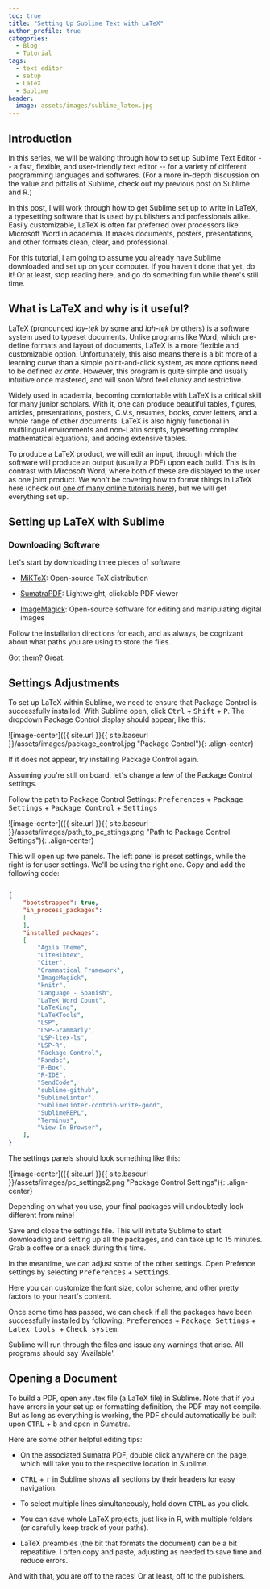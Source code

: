 ```yaml
---
toc: true
title: "Setting Up Sublime Text with LaTeX"
author_profile: true
categories:
  - Blog
  - Tutorial
tags:
  - text editor
  - setup
  - LaTeX
  - Sublime
header: 
  image: assets/images/sublime_latex.jpg
---
```




## Introduction

In this series, we will be walking through how to set up Sublime Text Editor -- a fast, flexible, and user-friendly text editor -- for a variety of different programming languages and softwares. (For a more in-depth discussion on the value and pitfalls of Sublime, check out my previous post on Sublime and R.)

In this post, I will work through how to get Sublime set up to write in LaTeX, a typesetting software that is used by publishers and professionals alike. Easily customizable, LaTeX is often far preferred over processors like Microsoft Word in academia. It makes documents, posters, presentations, and other formats clean, clear, and professional.

For this tutorial, I am going to assume you already have Sublime downloaded and set up on your computer. If you haven't done that yet, do it! Or at least, stop reading here, and go do something fun while there's still time.



## What is LaTeX and why is it useful?

LaTeX (pronounced _lay-tek_ by some and _lah-tek_ by others) is a software system used to typeset documents. Unlike programs like Word, which pre-define formats and layout of documents, LaTeX is a more flexible and customizable option. Unfortunately, this also means there is a bit more of a learning curve than a simple point-and-click system, as more options need to be defined _ex ante_. However, this program is quite simple and usually intuitive once mastered, and will soon Word feel clunky and restrictive.

Widely used in academia, becoming comfortable with LaTeX is a critical skill for many junior scholars. With it, one can produce beautiful tables, figures, articles, presentations, posters, C.V.s, resumes, books, cover letters, and a whole range of other documents. LaTeX is also highly functional in multilingual environments and non-Latin scripts, typesetting complex mathematical equations, and adding extensive tables. 

To produce a LaTeX product, we will edit an input, through which the software will produce an output (usually a PDF) upon each build. This is in contrast with Mircosoft Word, where both of these are displayed to the user as one joint product. We won't be covering how to format things in LaTeX here (check out [one of many online tutorials here](https://www.overleaf.com/learn/latex/Learn_LaTeX_in_30_minutes)), but we will get everything set up.



## Setting up LaTeX with Sublime

### Downloading Software

Let's start by downloading three pieces of software:

* [MiKTeX](https://miktex.org/download): Open-source TeX distribution

* [SumatraPDF](https://www.sumatrapdfreader.org/download-free-pdf-viewer): Lightweight, clickable PDF viewer

* [ImageMagick](https://imagemagick.org/script/download.php#windows): Open-source software for editing and manipulating digital images

Follow the installation directions for each, and as always, be cognizant about what paths you are using to store the files.

Got them? Great.

## Settings Adjustments


To set up LaTeX within Sublime, we need to ensure that Package Control is successfully installed. With Sublime open, click <kbd>Ctrl</kbd> + <kbd>Shift</kbd> + <kbd>P</kbd>. The dropdown Package Control display should appear, like this:

![image-center]({{ site.url }}{{ site.baseurl }}/assets/images/package_control.jpg "Package Control"){: .align-center}

If it does not appear, try installing Package Control again.

Assuming you're still on board, let's change a few of the Package Control settings.

Follow the path to Package Control Settings: <kbd>Preferences</kbd> + <kbd>Package Settings</kbd> + <kbd>Package Control</kbd> + <kbd>Settings</kbd>

![image-center]({{ site.url }}{{ site.baseurl }}/assets/images/path_to_pc_sttings.png "Path to Package Control Settings"){: .align-center}


This will open up two panels. The left panel is preset settings, while the right is for user settings. We'll be using the right one. Copy and add the following code:


```json

{
	"bootstrapped": true,
	"in_process_packages":
	[
	],
	"installed_packages":
	[
		"Agila Theme",
		"CiteBibtex",
		"Citer",
		"Grammatical Framework",
		"ImageMagick",
		"knitr",
		"Language - Spanish",
		"LaTeX Word Count",
		"LaTeXing",
		"LaTeXTools",
		"LSP",
		"LSP-Grammarly",
		"LSP-ltex-ls",
		"LSP-R",
		"Package Control",
		"Pandoc",
		"R-Box",
		"R-IDE",
		"SendCode",		
		"sublime-github",
		"SublimeLinter",
		"SublimeLinter-contrib-write-good",
		"SublimeREPL",
		"Terminus",
		"View In Browser",
	],
}
```

The settings panels should look something like this:

![image-center]({{ site.url }}{{ site.baseurl }}/assets/images/pc_settings2.png "Package Control Settings"){: .align-center}

Depending on what you use, your final packages will undoubtedly look different from mine!

Save and close the settings file. This will initiate Sublime to start downloading and setting up all the packages, and can take up to 15 minutes. Grab a coffee or a snack during this time.

In the meantime, we can adjust some of the other settings. Open Prefence settings by selecting <kbd>Preferences</kbd> + <kbd>Settings</kbd>.

Here you can customize the font size, color scheme, and other pretty factors to your heart's content.

Once some time has passed, we can check if all the packages have been successfully installed by following: <kbd>Preferences</kbd> + <kbd>Package Settings</kbd> + <kbd>Latex tools </kbd> + <kbd>Check system</kbd>.

Sublime will run through the files and issue any warnings that arise. All programs should say 'Available'.

## Opening a Document

To build a PDF, open any .tex file (a LaTeX file) in Sublime. Note that if you have errors in your set up or formatting definition, the PDF may not compile. But as long as everything is working, the PDF should automatically be built upon <kbd>CTRL</kbd> + <kbd>b</kbd> and open in Sumatra. 

Here are some other helpful editing tips:

* On the associated Sumatra PDF, double click anywhere on the page, which will take you to the respective location in Sublime.

* <kbd>CTRL</kbd> + <kbd>r</kbd> in Sublime shows all sections by their headers for easy navigation.

* To select multiple lines simultaneously, hold down <kbd>CTRL</kbd> as you click.

* You can save whole LaTeX projects, just like in R, with multiple folders (or carefully keep track of your paths).

* LaTeX preambles (the bit that formats the document) can be a bit repeatitive. I often copy and paste, adjusting as needed to save time and reduce errors.

And with that, you are off to the races! Or at least, off to the publishers.

<!-- A notice displays information that explains nearby content. Often used to call attention to a particular detail.

When using Kramdown `{: .notice}` can be added after a sentence to assign the `.notice` to the `<p></p>` element. 

**Changes in Service:** We just updated our [privacy policy](#) here to better service our customers. We recommend reviewing the changes.
{: .notice}

**Primary Notice:** Lorem ipsum dolor sit amet, consectetur adipiscing elit. Integer nec odio. [Praesent libero](#). Sed cursus ante dapibus diam. Sed nisi. Nulla quis sem at nibh elementum imperdiet.
{: .notice--primary}

**Info Notice:** Lorem ipsum dolor sit amet, [consectetur adipiscing elit](#). Integer nec odio. Praesent libero. Sed cursus ante dapibus diam. Sed nisi. Nulla quis sem at nibh elementum imperdiet.
{: .notice--info}

**Warning Notice:** Lorem ipsum dolor sit amet, consectetur adipiscing elit. [Integer nec odio](#). Praesent libero. Sed cursus ante dapibus diam. Sed nisi. Nulla quis sem at nibh elementum imperdiet.
{: .notice--warning}

**Danger Notice:** Lorem ipsum dolor sit amet, [consectetur adipiscing](#) elit. Integer nec odio. Praesent libero. Sed cursus ante dapibus diam. Sed nisi. Nulla quis sem at nibh elementum imperdiet.
{: .notice--danger}

**Success Notice:** Lorem ipsum dolor sit amet, consectetur adipiscing elit. Integer nec odio. Praesent libero. Sed cursus ante dapibus diam. Sed nisi. Nulla quis sem at [nibh elementum](#) imperdiet.
{: .notice--success}

Want to wrap several paragraphs or other elements in a notice? Using Liquid to capture the content and then filter it with `markdownify` is a good way to go.

```html
{% raw %}{% capture notice-2 %}
#### New Site Features

* You can now have cover images on blog pages
* Drafts will now auto-save while writing
{% endcapture %}{% endraw %}

<div class="notice">{% raw %}{{ notice-2 | markdownify }}{% endraw %}</div>
```

{% capture notice-2 %}
#### New Site Features

* You can now have cover images on blog pages
* Drafts will now auto-save while writing
{% endcapture %}

<div class="notice">
  {{ notice-2 | markdownify }}
</div>

Or you could skip the capture and stick with straight HTML.

```html
<div class="notice">
  <h4>Message</h4>
  <p>A basic message.</p>
</div>
```

<div class="notice">
  <h4>Message</h4>
  <p>A basic message.</p>
</div> -->
